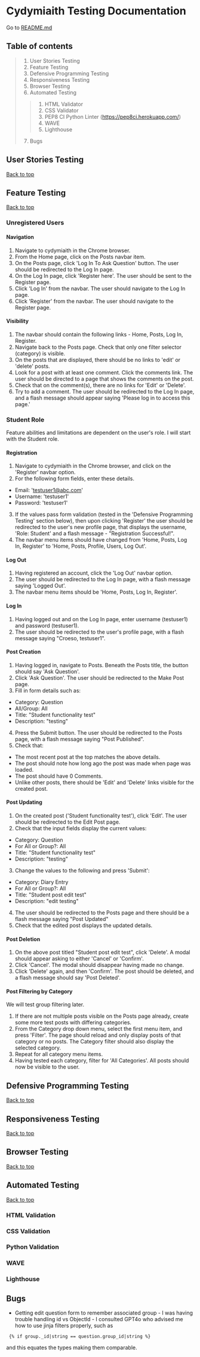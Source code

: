 # Cydymiaith Testing Documentation

Go to [README.md](README.md)

## Table of contents

> 1. User Stories Testing
> 2. Feature Testing
> 3. Defensive Programming Testing
> 4. Responsiveness Testing
> 5. Browser Testing
> 6. Automated Testing
>> 1. HTML Validator
>> 2. CSS Validator
>> 3. PEP8 CI Python Linter (https://pep8ci.herokuapp.com/)
>> 4. WAVE
>> 5. Lighthouse
> 7. Bugs

## User Stories Testing

[Back to top](#cydymiaith-testing-documentation)



## Feature Testing

[Back to top](#cydymiaith-testing-documentation)

### Unregistered Users

#### Navigation

1) Navigate to cydymiaith in the Chrome browser.
2) From the Home page, click on the Posts navbar item.
3) On the Posts page, click 'Log In To Ask Question' button. The user should be redirected to the Log In page.
4) On the Log In page, click 'Register here'. The user should be sent to the Register page.
5) Click 'Log In' from the navbar. The user should navigate to the Log In page.
6) Click 'Register' from the navbar. The user should navigate to the Register page.

#### Visibility

1) The navbar should contain the following links - Home, Posts, Log In, Register.
2) Navigate back to the Posts page. Check that only one filter selector (category) is visible. 
3) On the posts that are displayed, there should be no links to 'edit' or 'delete' posts.
4) Look for a post with at least one comment. Click the comments link. The user should be directed to a page that shows the comments on the post.
5) Check that on the comment(s), there are no links for 'Edit' or 'Delete'.
6) Try to add a comment. The user should be redirected to the Log In page, and a flash message should appear saying 'Please log in to access this page.'

### Student Role

Feature abilities and limitations are dependent on the user's role. I will start with the Student role.

#### Registration 

1) Navigate to cydymiaith in the Chrome browser, and click on the 'Register' navbar option.
2)  For the following form fields, enter these details.
  - Email: 'testuser1@abc.com'
  - Username: 'testuser1'
  - Password: 'testuser1'
3) If the values pass form validation (tested in the 'Defensive Programming Testing' section below), then upon clicking 'Register' the user should be redirected to the user's new profile page, that displays the username, 'Role: Student' and a flash message - "Registration Successful!".
4) The navbar menu items should have changed from 'Home, Posts, Log In, Register' to 'Home, Posts, Profile, Users, Log Out'.

#### Log Out

1) Having registered an account, click the 'Log Out' navbar option.
2) The user should be redirected to the Log In page, with a flash message saying 'Logged Out'.
3) The navbar menu items should be 'Home, Posts, Log In, Register'.

#### Log In

1) Having logged out and on the Log In page, enter username (testuser1) and password (testuser1).
2) The user should be redirected to the user's profile page, with a flash message saying "Croeso, testuser1".

#### Post Creation

1) Having logged in, navigate to Posts. Beneath the Posts title, the button should say 'Ask Question'.
2) Click 'Ask Question'. The user should be redirected to the Make Post page.
3) Fill in form details such as:
- Category: Question
- All/Group: All
- Title: "Student functionality test"
- Description: "testing"
4) Press the Submit button. The user should be redirected to the Posts page, with a flash message saying "Post Published".
5) Check that:
- The most recent post at the top matches the above details. 
- The post should note how long ago the post was made when page was loaded.
- The post should have 0 Comments. 
- Unlike other posts, there should be 'Edit' and 'Delete' links visible for the created post.

#### Post Updating

1) On the created post ('Student functionality test'), click 'Edit'. The user should be redirected to the Edit Post page.
2) Check that the input fields display the current values:
- Category: Question
- For All or Group?: All
- Title: "Student functionality test"
- Description: "testing"
3) Change the values to the following and press 'Submit':
- Category: Diary Entry
- For All or Group?: All
- Title: "Student post edit test"
- Description: "edit testing"
4) The user should be redirected to the Posts page and there should be a flash message saying "Post Updated"
5) Check that the edited post displays the updated details.

#### Post Deletion

1) On the above post titled "Student post edit test", click 'Delete'. A modal should appear asking to either 'Cancel' or 'Confirm'. 
2) Click 'Cancel'. The modal should disappear having made no change.
3) Click 'Delete' again, and then 'Confirm'. The post should be deleted, and a flash message should say 'Post Deleted'.

#### Post Filtering by Category

We will test group filtering later.

1) If there are not multiple posts visible on the Posts page already, create some more test posts with differing categories.
2) From the Category drop down menu, select the first menu item, and press 'Filter'. The page should reload and only display posts of that category or no posts. The Category filter should also display the selected category.
3) Repeat for all category menu items.
4) Having tested each category, filter for 'All Categories'. All posts should now be visible to the user.


## Defensive Programming Testing

[Back to top](#cydymiaith-testing-documentation)



## Responsiveness Testing

[Back to top](#cydymiaith-testing-documentation)



## Browser Testing

[Back to top](#cydymiaith-testing-documentation)



## Automated Testing

[Back to top](#cydymiaith-testing-documentation)



### HTML Validation

### CSS Validation

### Python Validation

### WAVE

### Lighthouse

## Bugs

- Getting edit question form to remember associated group - I was having trouble handling id vs ObjectId - I consulted GPT4o who advised me how to use jinja filters properly, such as 

` {% if group._id|string == question.group_id|string %}`

and this equates the types making them comparable.

